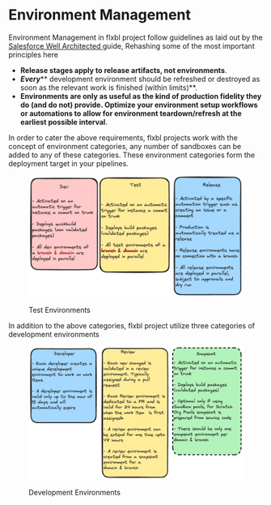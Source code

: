 # Environment Management

Environment Management in flxbl project follow guidelines as laid out by the [Salesforce Well Architected ](https://architect.salesforce.com/well-architected/adaptable/resilient)guide,  Rehashing some of the most important principles here

* **Release stages apply to release artifacts, not environments**.&#x20;
* _**Every**_** development environment should be refreshed or destroyed as soon as the relevant work is finished (within limits)**.&#x20;
* **Environments are only as useful as the kind of production fidelity they do (and do not) provide. Optimize your environment setup workflows or automations to allow for environment teardown/refresh at the earliest possible interval**.&#x20;

In order to cater the above requirements, flxbl projects work with the concept of environment categories, any number of sandboxes can be added to any of these categories.  These environment categories form the deployment target in your pipelines.



<figure><img src="../../.gitbook/assets/image (2).png" alt=""><figcaption><p>Test Environments</p></figcaption></figure>

In addition to the above categories,  flxbl project  utilize  three categories of development  environments

<figure><img src="../../.gitbook/assets/image (14).png" alt=""><figcaption><p>Development Environments</p></figcaption></figure>



